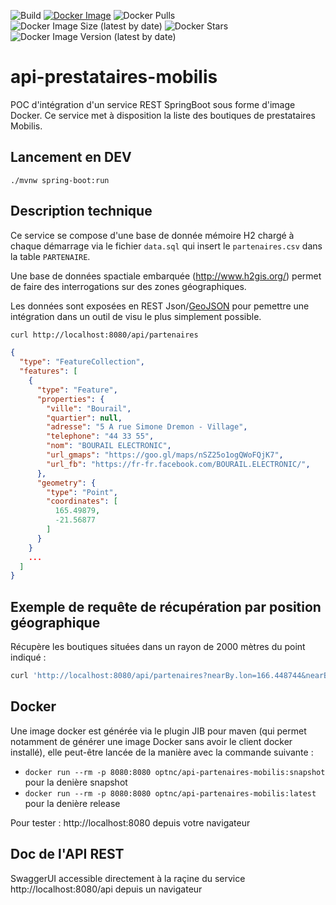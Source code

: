![Build](https://github.com/opt-nc/api-partenaires-mobilis/actions/workflows/maven.yml/badge.svg)
[![Docker Image](https://img.shields.io/badge/docker-homepage-blue)](https://hub.docker.com/repository/docker/optnc/api-partenaires-mobilis)
![Docker Pulls](https://img.shields.io/docker/pulls/optnc/api-partenaires-mobilis)
![Docker Image Size (latest by date)](https://img.shields.io/docker/image-size/optnc/api-partenaires-mobilis)
![Docker Stars](https://img.shields.io/docker/stars/optnc/api-partenaires-mobilis)
![Docker Image Version (latest by date)](https://img.shields.io/docker/v/optnc/api-partenaires-mobilis?arch=amd64&sort=date)

# api-prestataires-mobilis

POC d'intégration d'un service REST SpringBoot sous forme d'image Docker.
Ce service met à disposition la liste des boutiques de prestataires Mobilis.

## Lancement en DEV

`./mvnw spring-boot:run`

## Description technique

Ce service se compose d'une base de donnée mémoire H2 chargé à chaque démarrage via le fichier `data.sql` qui insert le 
`partenaires.csv` dans la table `PARTENAIRE`.

Une base de données spactiale embarquée (http://www.h2gis.org/) permet de faire des interrogations sur des zones géographiques.

Les données sont exposées en REST Json/[GeoJSON](https://geojson.org/) pour pemettre une intégration dans un outil de visu le plus simplement possible.

```bash
curl http://localhost:8080/api/partenaires
```
```json
{
  "type": "FeatureCollection",
  "features": [
    {
      "type": "Feature",
      "properties": {
        "ville": "Bourail",
        "quartier": null,
        "adresse": "5 A rue Simone Dremon - Village",
        "telephone": "44 33 55",
        "nom": "BOURAIL ELECTRONIC",
        "url_gmaps": "https://goo.gl/maps/nSZ25o1ogQWoFQjK7",
        "url_fb": "https://fr-fr.facebook.com/BOURAIL.ELECTRONIC/",
      },
      "geometry": {
        "type": "Point",
        "coordinates": [
          165.49879,
          -21.56877
        ]
      }
    }
    ...
  ]
}
```

## Exemple de requête de récupération par position géographique

Récupère les boutiques situées dans un rayon de 2000 mètres du point indiqué :
```bash
curl 'http://localhost:8080/api/partenaires?nearBy.lon=166.448744&nearBy.lat=-22.302828&nearBy.distance=2000' -H 'accept: application/json'
```

## Docker

Une image docker est générée via le plugin JIB pour maven (qui permet notamment de générer une image Docker sans avoir le client docker installé), elle peut-être lancée de la manière avec la commande suivante :
- `docker run --rm -p 8080:8080 optnc/api-partenaires-mobilis:snapshot` pour la denière snapshot
- `docker run --rm -p 8080:8080 optnc/api-partenaires-mobilis:latest` pour la denière release

Pour tester : http://localhost:8080 depuis votre navigateur

## Doc de l'API REST

SwaggerUI accessible directement à la raçine du service http://localhost:8080/api depuis un navigateur
